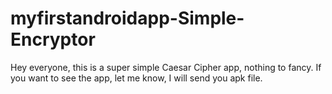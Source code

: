 # myfirstandroidapp-Simple-Encryptor

Hey everyone, this is a super simple Caesar Cipher app, nothing to fancy. If you want to see the app, let me know, I will send you
apk file.
